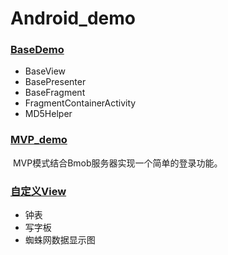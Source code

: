 # Android_demo

### [BaseDemo](https://github.com/chenshuaiyu/Android_demo/tree/master/BaseDemo)

- BaseView
- BasePresenter
- BaseFragment
- FragmentContainerActivity
- MD5Helper

### [MVP_demo](https://github.com/chenshuaiyu/Android_demo/tree/master/MVPdemo)

​	MVP模式结合Bmob服务器实现一个简单的登录功能。

### [自定义View](https://github.com/chenshuaiyu/Android_demo/tree/master/ClockView)

- 钟表
- 写字板
- 蜘蛛网数据显示图